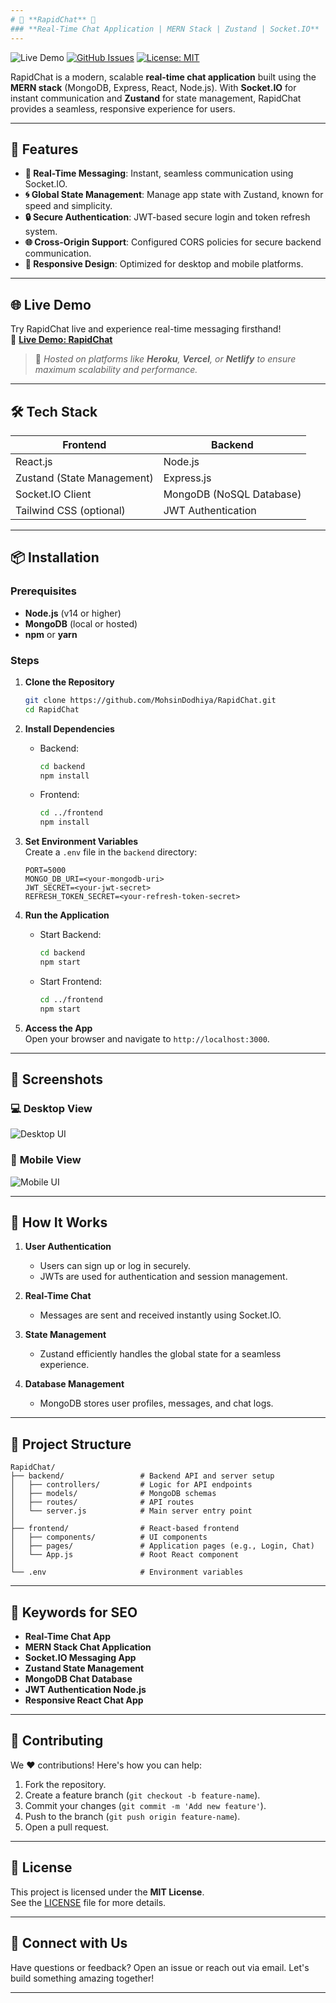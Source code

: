 ```yaml
---
# 🌟 **RapidChat** 🚀
### **Real-Time Chat Application | MERN Stack | Zustand | Socket.IO**
---
```


![Live Demo](https://img.shields.io/badge/Live%20Demo-Online-blue?style=for-the-badge&logo=heroku) [![GitHub Issues](https://img.shields.io/github/issues/MohsinDodhiya/RapidChat?style=for-the-badge)](https://github.com/MohsinDodhiya/RapidChat/issues) [![License: MIT](https://img.shields.io/badge/License-MIT-green.svg?style=for-the-badge)](https://opensource.org/licenses/MIT)

RapidChat is a modern, scalable **real-time chat application** built using the **MERN stack** (MongoDB, Express, React, Node.js). With **Socket.IO** for instant communication and **Zustand** for state management, RapidChat provides a seamless, responsive experience for users.

---

## 🌟 **Features**

- **💬 Real-Time Messaging**: Instant, seamless communication using Socket.IO.
- **🌀 Global State Management**: Manage app state with Zustand, known for speed and simplicity.
- **🔒 Secure Authentication**: JWT-based secure login and token refresh system.
- **🌐 Cross-Origin Support**: Configured CORS policies for secure backend communication.
- **📱 Responsive Design**: Optimized for desktop and mobile platforms.

---

## 🌐 **Live Demo**

Try RapidChat live and experience real-time messaging firsthand!  
🔗 **[Live Demo: RapidChat](https://your-live-demo-link.com)**

> 🌟 _Hosted on platforms like **Heroku**, **Vercel**, or **Netlify** to ensure maximum scalability and performance._

---

## 🛠️ **Tech Stack**

| Frontend                   | Backend                  |
| -------------------------- | ------------------------ |
| React.js                   | Node.js                  |
| Zustand (State Management) | Express.js               |
| Socket.IO Client           | MongoDB (NoSQL Database) |
| Tailwind CSS (optional)    | JWT Authentication       |

---

## 📦 **Installation**

### Prerequisites

- **Node.js** (v14 or higher)
- **MongoDB** (local or hosted)
- **npm** or **yarn**

### Steps

1. **Clone the Repository**

   ```bash
   git clone https://github.com/MohsinDodhiya/RapidChat.git
   cd RapidChat
   ```

2. **Install Dependencies**

   - Backend:
     ```bash
     cd backend
     npm install
     ```
   - Frontend:
     ```bash
     cd ../frontend
     npm install
     ```

3. **Set Environment Variables**  
   Create a `.env` file in the `backend` directory:

   ```plaintext
   PORT=5000
   MONGO_DB_URI=<your-mongodb-uri>
   JWT_SECRET=<your-jwt-secret>
   REFRESH_TOKEN_SECRET=<your-refresh-token-secret>
   ```

4. **Run the Application**

   - Start Backend:
     ```bash
     cd backend
     npm start
     ```
   - Start Frontend:
     ```bash
     cd ../frontend
     npm start
     ```

5. **Access the App**  
   Open your browser and navigate to `http://localhost:3000`.

---

## 🎨 **Screenshots**

### 💻 **Desktop View**

![Desktop UI](https://via.placeholder.com/800x400?text=Chat+Desktop+UI)

### 📱 **Mobile View**

![Mobile UI](https://via.placeholder.com/400x800?text=Chat+Mobile+UI)

---

## 📖 **How It Works**

1. **User Authentication**

   - Users can sign up or log in securely.
   - JWTs are used for authentication and session management.

2. **Real-Time Chat**

   - Messages are sent and received instantly using Socket.IO.

3. **State Management**

   - Zustand efficiently handles the global state for a seamless experience.

4. **Database Management**
   - MongoDB stores user profiles, messages, and chat logs.

---

## 📂 **Project Structure**

```plaintext
RapidChat/
├── backend/                 # Backend API and server setup
│   ├── controllers/         # Logic for API endpoints
│   ├── models/              # MongoDB schemas
│   ├── routes/              # API routes
│   └── server.js            # Main server entry point
│
├── frontend/                # React-based frontend
│   ├── components/          # UI components
│   ├── pages/               # Application pages (e.g., Login, Chat)
│   └── App.js               # Root React component
│
└── .env                     # Environment variables
```

---

## 🔑 **Keywords for SEO**

- **Real-Time Chat App**
- **MERN Stack Chat Application**
- **Socket.IO Messaging App**
- **Zustand State Management**
- **MongoDB Chat Database**
- **JWT Authentication Node.js**
- **Responsive React Chat App**

---

## 🤝 **Contributing**

We ❤️ contributions! Here's how you can help:

1. Fork the repository.
2. Create a feature branch (`git checkout -b feature-name`).
3. Commit your changes (`git commit -m 'Add new feature'`).
4. Push to the branch (`git push origin feature-name`).
5. Open a pull request.

---

## 📝 **License**

This project is licensed under the **MIT License**.  
See the [LICENSE](https://github.com/MohsinDodhiya/RapidChat/blob/main/LICENSE) file for more details.

---

## 🌟 **Connect with Us**

Have questions or feedback? Open an issue or reach out via email. Let's build something amazing together!

---
